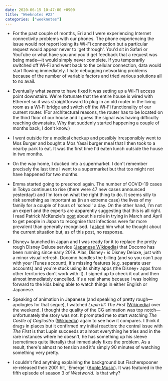 ```yaml
---
date: 2020-06-15 10:47:00 +0900
title: "Weeknotes #22"
categories: ["weeknotes"]
---
```


- For the past couple of months, Eri and I were experiencing Internet connectivity problems with our phones. The phone experiencing the issue would not report losing its Wi-Fi connection but a particular request would appear never to 'get through'. You'd sit in Safari or YouTube or what have you and you'd get feedback that a request was being made—it would simply never complete. If you temporarily switched off Wi-Fi and went back to the cellular connection, data would start flowing immediately. I hate debugging networking problems because of the number of variable factors and tried various solutions all to no avail.

- Eventually what _seems_ to have fixed it was setting up a Wi-Fi access point downstairs. We're fortunate that the entire house is wired with Ethernet so it was straightforward to plug in an old router in the living room as a Wi-Fi bridge and switch off the Wi-Fi functionality of our current router. (For architectural reasons, the router has to be located on the third floor of our house and I guess the signal was having difficulty reaching downstairs. Why that suddenly started happening a couple of months back, I don't know.)

- I went outside for a medical checkup and possibly irresponsibly went to Mos Burger and bought a Mos Yasai burger meal that I then took to a nearby park to eat. It was the first time I'd eaten lunch outside the house in two months.

- On the way home, I ducked into a supermarket. I don't remember precisely the last time I went to a supermarket but that too might not have happened for two months.

- Emma started going to preschool again. The number of COVID-19 cases in Tokyo continues to rise (there were 47 new cases announced yesterday!) and I'm torn on what the right thing to do. It seems silly to risk something as important as (in an extreme case) the lives of my family for a couple of hours of 'school' a day. On the other hand, I'm not an expert and the experts are apparently suggesting that this is all right. I read Patrick McKenzie's [post](https://www.kalzumeus.com/2020/04/21/japan-coronavirus/) about his role in trying in March and April to get people in Japan to recognise that infections were far more prevalent than generally recognised. I [asked](https://twitter.com/pyrmont/status/1271350622197972992) him what he thought about the current situation but, as of this post, no response.

- Disney+ launched in Japan and I was ready for it to replace the pretty rough Disney Deluxe service ([Japanese Wikipedia](https://ja.wikipedia.org/wiki/ディズニーデラックス)) that Docomo has been running since early 2019. Alas, Disney+ _is_ Disney Deluxe, just with a minor visual refresh. Docomo handles the billing (and so you can't pay with your iTunes account), it's missing features (e.g. separate user accounts) and you're stuck using its shitty apps (the Disney+ apps from other territories don't work with it). I signed up to check it out and then almost immediately cancelled. It's a real shame because I was looking forward to the kids being able to watch things in either English or Japanese.

- Speaking of animation in Japanese (and speaking of pretty rough—apologies for that segue), I watched _Lupin III: The First_ ([Wikipedia](https://en.wikipedia.org/wiki/Lupin_III:_The_First)) over the weekend. I thought the quality of the CG animation was top notch—unfortunately the story was not. It prompted me to start watching _The Castle of Cagliostro_ ([Wikipedia](https://en.wikipedia.org/wiki/The_Castle_of_Cagliostro)) again to see how it compares. I think it drags in places but it confirmed my initial reaction: the central issue with _The First_ is that Lupin succeeds at almost everything he tries and in the rare instances where he doesn't, he has something up his sleeve (sometimes quite literally) that immediately fixes the problem. As a result, there's almost no tension and it's simply 90 minutes of watching something very pretty.

- I couldn't find anything explaining the background but Fischerspooner re-released their 2001 hit, 'Emerge' ([Apple Music](https://music.apple.com/us/album/emerge-remastered-2020/1513667738?i=1513667747)). It was featured in the fifth episode of season 3 of _Westworld_. Is that why?
